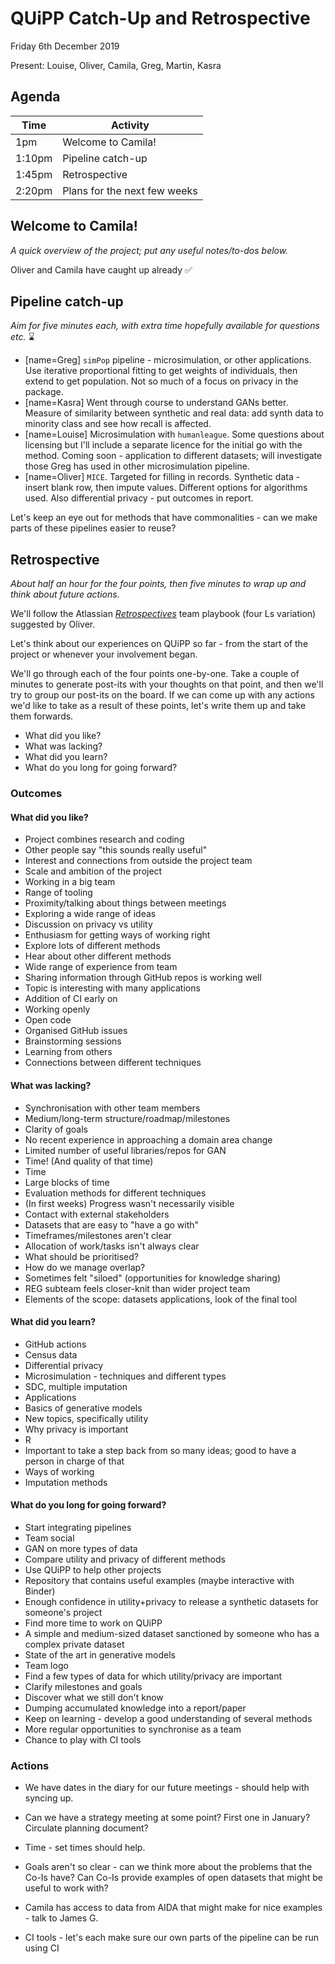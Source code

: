 # QUiPP Catch-Up and Retrospective

Friday 6th December 2019

Present: Louise, Oliver, Camila, Greg, Martin, Kasra


## Agenda

| Time   | Activity |
| ------ | -------- |
| 1pm    | Welcome to Camila! |
| 1:10pm | Pipeline catch-up |
| 1:45pm | Retrospective |
| 2:20pm | Plans for the next few weeks |


## Welcome to Camila!

_A quick overview of the project; put any useful notes/to-dos below._

Oliver and Camila have caught up already :white_check_mark:

## Pipeline catch-up

_Aim for five minutes each, with extra time hopefully available for questions etc._ :hourglass:

- [name=Greg] `simPop` pipeline - microsimulation, or other applications. Use iterative proportional fitting to get weights of individuals, then extend to get population. Not so much of a focus on privacy in the package.
- [name=Kasra] Went through course to understand GANs better. Measure of similarity between synthetic and real data: add synth data to minority class and see how recall is affected.
- [name=Louise] Microsimulation with `humanleague`. Some questions about licensing but I'll include a separate licence for the initial go with the method. Coming soon - application to different datasets; will investigate those Greg has used in other microsimulation pipeline.
- [name=Oliver] `MICE`. Targeted for filling in records. Synthetic data - insert blank row, then impute values. Different options for algorithms used. Also differential privacy - put outcomes in report.

Let's keep an eye out for methods that have commonalities - can we make parts of these pipelines easier to reuse?

## Retrospective

_About half an hour for the four points, then five minutes to wrap up and think about future actions._

We'll follow the Atlassian [_Retrospectives_](https://www.atlassian.com/team-playbook/plays/retrospective) team playbook (four Ls variation) suggested by Oliver.

Let's think about our experiences on QUiPP so far - from the start of the project or whenever your involvement began.

We'll go through each of the four points one-by-one. Take a couple of minutes to generate post-its with your thoughts on that point, and then we'll try to group our post-its on the board. If we can come up with any actions we'd like to take as a result of these points, let's write them up and take them forwards.
- What did you like?
- What was lacking?
- What did you learn?
- What do you long for going forward?

### Outcomes

#### What did you like?
- Project combines research and coding
- Other people say "this sounds really useful"
- Interest and connections from outside the project team
- Scale and ambition of the project
- Working in a big team
- Range of tooling
- Proximity/talking about things between meetings
- Exploring a wide range of ideas
- Discussion on privacy vs utility
- Enthusiasm for getting ways of working right
- Explore lots of different methods
- Hear about other different methods
- Wide range of experience from team
- Sharing information through GitHub repos is working well
- Topic is interesting with many applications
- Addition of CI early on
- Working openly
- Open code
- Organised GitHub issues
- Brainstorming sessions
- Learning from others
- Connections between different techniques


#### What was lacking?
- Synchronisation with other team members
- Medium/long-term structure/roadmap/milestones
- Clarity of goals
- No recent experience in approaching a domain area change
- Limited number of useful libraries/repos for GAN
- Time! (And quality of that time)
- Time
- Large blocks of time
- Evaluation methods for different techniques
- (In first weeks) Progress wasn't necessarily visible
- Contact with external stakeholders
- Datasets that are easy to "have a go with"
- Timeframes/milestones aren't clear
- Allocation of work/tasks isn't always clear
- What should be prioritised?
- How do we manage overlap?
- Sometimes felt "siloed" (opportunities for knowledge sharing)
- REG subteam feels closer-knit than wider project team
- Elements of the scope: datasets applications, look of the final tool


#### What did you learn?
- GitHub actions
- Census data
- Differential privacy
- Microsimulation - techniques and different types
- SDC, multiple imputation
- Applications
- Basics of generative models
- New topics, specifically utility
- Why privacy is important
- R
- Important to take a step back from so many ideas; good to have a person in charge of that
- Ways of working
- Imputation methods


#### What do you long for going forward?
- Start integrating pipelines
- Team social
- GAN on more types of data
- Compare utility and privacy of different methods
- Use QUiPP to help other projects
- Repository that contains useful examples (maybe interactive with Binder)
- Enough confidence in utility+privacy to release a synthetic datasets for someone's project
- Find more time to work on QUiPP
- A simple and medium-sized dataset sanctioned by someone who has a complex private dataset
- State of the art in generative models
- Team logo
- Find a few types of data for which utility/privacy are important
- Clarify milestones and goals
- Discover what we still don't know
- Dumping accumulated knowledge into a report/paper
- Keep on learning - develop a good understanding of several methods
- More regular opportunities to synchronise as a team
- Chance to play with CI tools

### Actions

- We have dates in the diary for our future meetings - should help with syncing up.
- Can we have a strategy meeting at some point? First one in January? Circulate planning document?
- Time - set times should help.
- Goals aren't so clear - can we think more about the problems that the Co-Is have? Can Co-Is provide examples of open datasets that might be useful to work with?

- Camila has access to data from AIDA that might make for nice examples - talk to James G.

- CI tools - let's each make sure our own parts of the pipeline can be run using CI

